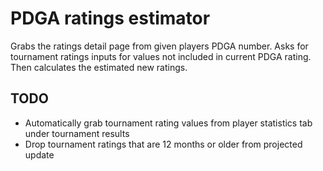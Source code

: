 # PDGA ratings estimator

Grabs the ratings detail page from given players PDGA number. Asks for tournament ratings inputs for values not included in current
PDGA rating. Then calculates the estimated new ratings.

## TODO

- Automatically grab tournament rating values from player statistics tab under tournament results
- Drop tournament ratings that are 12 months or older from projected update
